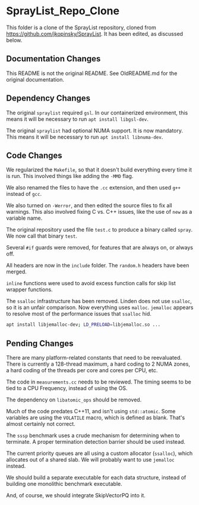 # SprayList_Repo_Clone

This folder is a clone of the SprayList repository, cloned from
<https://github.com/jkopinsky/SprayList>.  It has been edited, as discussed
below.

## Documentation Changes

This README is not the original README.  See OldREADME.md for the original
documentation.

## Dependency Changes

The original `spraylist` required `gsl`.  In our containerized environment, this
means it will be necessary to run `apt install libgsl-dev`.

The original `spraylist` had optional NUMA support.  It is now mandatory.  This
means it will be necessary to run `apt install libnuma-dev`.

## Code Changes

We regularized the `Makefile`, so that it doesn't build everything every time it
is run.  This involved things like adding the `-MMD` flag.

We also renamed the files to have the `.cc` extension, and then used `g++`
instead of `gcc`.

We also turned on `-Werror`, and then edited the source files to fix all
warnings.  This also involved fixing C vs. C++ issues, like the use of `new` as
a variable name.

The original repository used the file `test.c` to produce a binary called
`spray`.  We now call that binary `test`.

Several `#if` guards were removed, for features that are always on, or always
off.

All headers are now in the `include` folder.  The `random.h` headers have been
merged.

`inline` functions were used to avoid excess function calls for skip list
wrapper functions.

The `ssalloc` infrastructure has been removed.  Linden does not use `ssalloc`,
so it is an unfair comparison.  Now everything uses `malloc`.  `jemalloc`
appears to resolve most of the performance issues that `ssalloc` hid.  

```bash
apt install libjemalloc-dev; LD_PRELOAD=libjemalloc.so ...
```

## Pending Changes

There are many platform-related constants that need to be reevaluated.  There is
currently a 128-thread maximum, a hard coding to 2 NUMA zones, a hard coding of
the threads per core and cores per CPU, etc.

The code in `measurements.cc` needs to be reviewed.  The timing seems to be tied
to a CPU Frequency, instead of using the OS.

The dependency on `libatomic_ops` should be removed.

Much of the code predates C++11, and isn't using `std::atomic`.  Some variables
are using the `VOLATILE` macro, which is defined as blank.  That's almost
certainly not correct.

The `sssp` benchmark uses a crude mechanism for determining when to terminate.
A proper termination detection barrier should be used instead.

The current priority queues are all using a custom allocator (`ssalloc`), which
allocates out of a shared slab.  We will probably want to use `jemalloc`
instead.

We should build a separate executable for each data structure, instead of
building one monolithic benchmark executable.

And, of course, we should integrate SkipVectorPQ into it.
